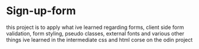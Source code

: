 # Sign-up-form

this project is to apply what ive learned regarding forms, client side form validation, form styling, pseudo classes, external fonts and various other things ive learned in the intermediate css and html corse on the odin project